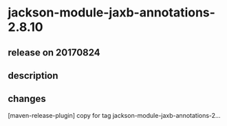# jackson-module-jaxb-annotations-2.8.10

## release on 20170824

## description

## changes

[maven-release-plugin] copy for tag jackson-module-jaxb-annotations-2…

